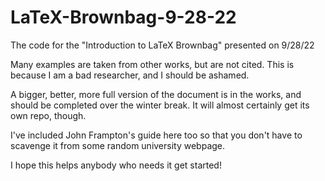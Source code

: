 # LaTeX-Brownbag-9-28-22
The code for the "Introduction to LaTeX Brownbag" presented on 9/28/22

Many examples are taken from other works, but are not cited. This is because I am a bad researcher, and I should be ashamed.

A bigger, better, more full version of the document is in the works, and should be completed over the winter break. It will almost certainly get its own repo, though.

I've included John Frampton's guide here too so that you don't have to scavenge it from some random university webpage. 

I hope this helps anybody who needs it get started! 
